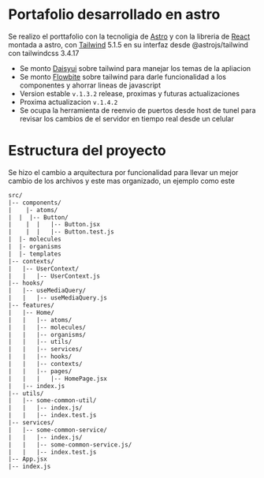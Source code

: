 # Portafolio desarrollado en astro

Se realizo el porttafolio con la tecnoligia de [Astro](https://astro.build/) y con la libreria de [React](https://es.react.dev/) montada a astro, con [Tailwind](https://tailwindui.com/) 5.1.5 en su interfaz desde @astrojs/tailwind
con tailwindcss 3.4.17

- Se monto [Daisyui](https://daisyui.com/) sobre tailwind para manejar los temas de la apliacion
- Se monto [Flowbite](https://flowbite.com/) sobre tailwind para darle funcionalidad a los componentes y ahorrar lineas de javascript
- Version estable `v.1.3.2` release, proximas y futuras actualizaciones
- Proxima actualizacion `v.1.4.2`
- Se ocupa la herramienta de reenvio de puertos desde host de tunel para revisar los cambios de el servidor en tiempo real desde un celular

# Estructura del proyecto

Se hizo el cambio a arquitectura por funcionalidad para llevar un mejor cambio de los archivos y este mas organizado, un ejemplo como este

```txt
src/
|-- components/
|	 |- atoms/
|  |  |-- Button/
|	 |  |   |-- Button.jsx
|	 |  |   |-- Button.test.js
|  |- molecules
|  |- organisms
|  |- templates
|-- contexts/
|   |-- UserContext/
|   |   |-- UserContext.js
|-- hooks/
|   |-- useMediaQuery/
|   |   |-- useMediaQuery.js
|-- features/
|   |-- Home/
|   |   |-- atoms/
|   |   |-- molecules/
|   |   |-- organisms/
|   |   |-- utils/
|   |   |-- services/
|   |   |-- hooks/
|   |   |-- contexts/
|   |   |-- pages/
|   |   |   |-- HomePage.jsx
|   |-- index.js
|-- utils/
|   |-- some-common-util/
|   |   |-- index.js/
|   |   |-- index.test.js
|-- services/
|   |-- some-common-service/
|   |   |-- index.js/
|   |   |-- some-common-service.js/
|   |   |-- index.test.js
|-- App.jsx
|-- index.js
```
